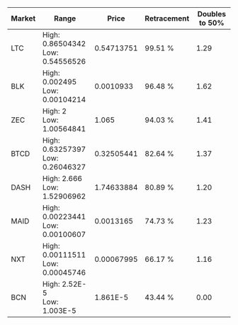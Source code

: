 | Market | Range | Price| Retracement | Doubles to 50% |
| --- | --- | --- | --- | --- |
| LTC | High: 0.86504342<br />Low: 0.54556526 | 0.54713751 | 99.51 % | 1.29 |
| BLK | High: 0.002495<br />Low: 0.00104214 | 0.0010933 | 96.48 % | 1.62 |
| ZEC | High: 2<br />Low: 1.00564841 | 1.065 | 94.03 % | 1.41 |
| BTCD | High: 0.63257397<br />Low: 0.26046327 | 0.32505441 | 82.64 % | 1.37 |
| DASH | High: 2.666<br />Low: 1.52906962 | 1.74633884 | 80.89 % | 1.20 |
| MAID | High: 0.00223441<br />Low: 0.00100607 | 0.0013165 | 74.73 % | 1.23 |
| NXT | High: 0.00111511<br />Low: 0.00045746 | 0.00067995 | 66.17 % | 1.16 |
| BCN | High: 2.52E-5<br />Low: 1.003E-5 | 1.861E-5 | 43.44 % | 0.00 |
